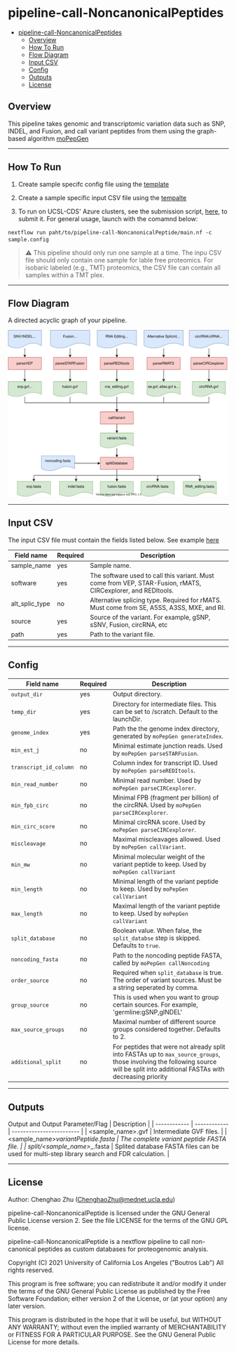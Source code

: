 # pipeline-call-NoncanonicalPeptides

- [pipeline-call-NoncanonicalPeptides](#pipeline-call-noncanonicalpeptides)
  - [Overview](#overview)
  - [How To Run](#how-to-run)
  - [Flow Diagram](#flow-diagram)
  - [Input CSV](#input-csv)
  - [Config](#config)
  - [Outputs](#outputs)
  - [License](#license)
## Overview

This pipeline takes genomic and transcriptomic variation data such as SNP, INDEL, and Fusion, and call variant peptides from them using the graph-based algorithm [moPepGen](https://github.com/uclahs-cds/private-moPepGen)

---

## How To Run

1. Create sample specifc config file using the [template](config/template.config)

2. Create a sample specific input CSV file using the [tempalte](input/../inputs/input.csv)

3. To run on UCSL-CDS' Azure clusters, see the submission script, [here](https://github.com/uclahs-cds/tool-submit-nf), to submit it. For general usage, launch with the comamnd below:

```
nextflow run paht/to/pipeline-call-NoncanonicalPeptide/main.nf -c sample.config
```

> :warning: This pipeline should only run one sample at a time. The inpu CSV file should only contain one sample for lable free proteomics. For isobaric labeled (e.g., TMT) proteomics, the CSV file can contain all samples within a TMT plex.

---

## Flow Diagram

A directed acyclic graph of your pipeline.

![flow-chart](img/diagram.drawio.svg?raw=true)

---

## Input CSV

The input CSV file must contain the fields listed below. See example [here](input/../inputs/input.csv)

| Field name | Required | Description |
| ---------- | -------- | ----------- |
| sample_name | yes | Sample name. |
| software | yes | The software used to call this variant. Must come from VEP, STAR-Fusion, rMATS, CIRCexplorer, and REDItools. |
| alt_splic_type | no | Alternative splicing type. Required for rMATS. Must come from SE, A5SS, A3SS, MXE, and RI. |
| source | yes | Source of the variant. For example, gSNP, sSNV, Fusion, circRNA, etc |
| path | yes | Path to the variant file. |

---

## Config

| Field name | Required | Description |
| ---------- | -------- | ----------- |
| `output_dir` | yes | Output directory. |
| `temp_dir` | yes | Directory for intermediate files. This can be set to /scratch. Default to the launchDir. |
| `genome_index` | yes | Path the the genome index directory, generated by `moPepGen generateIndex`. |
| `min_est_j` | no | Minimal estimate junction reads. Used by `moPepGen parseSTARFusion`. |
| `transcript_id_column` | no | Column index for transcript ID. Used by `moPepGen parseREDItools`. |
| `min_read_number` | no | Minimal read number. Used by `moPepGen parseCIRCexplorer`. |
| `min_fpb_circ` | no | Minimal FPB (fragment per billion) of the circRNA. Used by `moPepGen parseCIRCexplorer`. |
| `min_circ_score` | no | Minimal circRNA score. Used by `moPepGen parseCIRCexplorer`. |
| `miscleavage` | no | Maximal miscleavages allowed. Used by `moPepGen callVariant`. |
| `min_mw` | no | Minimal molecular weight of the variant peptide to keep. Used by `moPepGen callVariant` |
| `min_length` | no | Minimal length of the variant peptide to keep. Used by `moPepGen callVariant` |
| `max_length` | no | Maximal length of the variant peptide to keep. Used by `moPepGen callVariant` |
| `split_database` | no | Boolean value. When false, the `split_databse` step is skipped. Defaults to `true`. |
| `noncoding_fasta` | no | Path to the noncoding peptide FASTA, called by `moPepGen callNoncoding` |
| `order_source` | no | Required when `split_database` is true. The order of variant sources.  Must be a string seperated by comma. |
| `group_source` | no | This is used when you want to group certain sources. For example, 'germline:gSNP,gINDEL' |
| `max_source_groups` | no | Maximal number of different source groups considered together. Defaults to 2. |
| `additional_split` | no | For peptides that were not already split into FASTAs up to `max_source_groups`, those involving the following source will be split into additional FASTAs with decreasing priority |

---

## Outputs

 Output and Output Parameter/Flag | Description |
| ------------ | ------------ | ------------------------ |
| <sample_name>_<source>_<software>.gvf | Intermediate GVF files. |
| <sample_name>_variantPeptide.fasta | The complete variant peptide FASTA file. |
| split/<sample_name>_<source>_<software>.fasta | Splited database FASTA files can be used for multi-step library search and FDR calculation. |

---

## License

Author: Chenghao Zhu (ChenghaoZhu@mednet.ucla.edu)

pipeline-call-NoncanonicalPeptide is licensed under the GNU General Public License version 2. See the file LICENSE for the terms of the GNU GPL license.

pipeline-call-NoncanonicalPeptide is a nextflow pipeline to call non-canonical peptides as custom databases for proteogenomic analysis.

Copyright (C) 2021 University of California Los Angeles ("Boutros Lab") All rights reserved.

This program is free software; you can redistribute it and/or modify it under the terms of the GNU General Public License as published by the Free Software Foundation; either version 2 of the License, or (at your option) any later version.

This program is distributed in the hope that it will be useful, but WITHOUT ANY WARRANTY; without even the implied warranty of MERCHANTABILITY or FITNESS FOR A PARTICULAR PURPOSE. See the GNU General Public License for more details.

